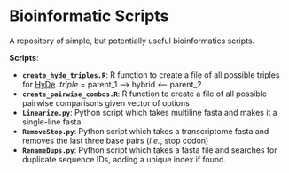 # Bioinformatic Scripts
A repository of simple, but potentially useful bioinformatics scripts.

**Scripts**:

- **`create_hyde_triples.R`**: R function to create a file of all possible triples for [HyDe](https://github.com/pblischak/HyDe). *triple* = parent_1 --> hybrid <-- parent_2
- **`create_pairwise_combos.R`**: R function to create a file of all possible pairwise comparisons given vector of options
- **`Linearize.py`**: Python script which takes multiline fasta and makes it a single-line fasta
- **`RemoveStop.py`**: Python script which takes a transcriptome fasta and removes the last three base pairs (*i.e.*, stop codon)
- **`RenameDups.py`**: Python script which takes a fasta file and searches for duplicate sequence IDs, adding a unique index if found.
